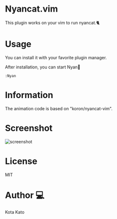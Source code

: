 # Nyancat.vim

This plugin works on your vim to run nyancat.🐈

# Usage

You can install it with your favorite plugin manager.

After installation, you can start Nyan🎉
```
:Nyan
```

# Information

The animation code is based on "koron/nyancat-vim".

# Screenshot

![screenshot](https://raw.githubusercontent.com/kato-k/assets/master/render1595597610318.gif)

# License

MIT

# Author 💻

Kota Kato
